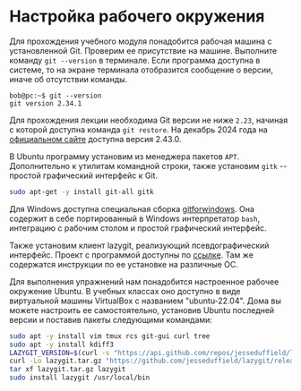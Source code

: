 # Настройка рабочего окружения

<!-- Проверка и установка Git -->
Для прохождения учебного модуля понадобится рабочая машина с установленной Git.
Проверим ее присутствие на машине.
Выполните команду `git --version` в терминале.
Если программа доступна в системе, то на экране терминала отобразится сообщение о версии, иначе об отсутствии команды.
```console
bob@pc:~$ git --version
git version 2.34.1
```

Для прохождения лекции необходима Git версии не ниже `2.23`, начиная с которой доступна команда `git restore`.
На декабрь 2024 года на [официальном сайте](https://git-scm.org) доступна версия 2.43.0.

<!-- Установка Git в Ubuntu и Windows -->
В Ubuntu программу установим из менеджера пакетов `APT`.
Дополнительно к утилитам командной строки, также установим `gitk` -- простой графический интерфейс к Git.
``` bash
sudo apt-get -y install git-all gitk
```

Для Windows доступна специальная сборка [gitforwindows](https://gitforwindows.org/).
Она содержит в себе портированный в Windows интерпретатор `bash`, интеграцию с рабочим столом и простой графический интерфейс.

<!-- lazygit -->
Также установим клиент lazygit, реализующий псевдографический интерфейс.
Проект с программой доступны по [ссылке](https://github.com/jesseduffield/lazygit).
Там же содержатся инструкции по ее установке на различные ОС.

<!-- Рабочее окружение Ubuntu -->
Для выполнения упражнений нам понадобится настроенное рабочее окружение Ubuntu.
В учебных классах оно доступно в виде виртуальной машины VirtualBox с названием "ubuntu-22.04".
Дома вы можете настроить ее самостоятельно, установив Ubuntu последней версии и поставив пакеты следующими командами:
```bash
sudo apt -y install vim tmux rcs git-gui curl tree
sudo apt -y install kdiff3
LAZYGIT_VERSION=$(curl -s "https://api.github.com/repos/jesseduffield/lazygit/releases/latest" | grep -Po '"tag_name": "v\K[^"]*')
curl -Lo lazygit.tar.gz "https://github.com/jesseduffield/lazygit/releases/latest/download/lazygit_${LAZYGIT_VERSION}_Linux_x86_64.tar.gz"
tar xf lazygit.tar.gz lazygit
sudo install lazygit /usr/local/bin
```

<!--
Дополнительно установить:
* sublime-merge;
* kdiff3;
* VSCode.
-->

